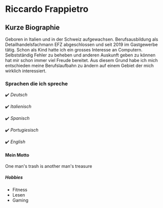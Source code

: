 # **Riccardo Frappietro**

## **Kurze Biographie**

Geboren in Italien und in der Schweiz aufgewachsen. Berufsausbildung als Detailhandelsfachmann EFZ abgeschlossen und seit 2019 im Gastgewerbe tätig. Schon als Kind hatte ich ein grosses Interesse an Computern. Selbstständig Fehler zu beheben und anderen Auskunft geben zu können hat mir schon immer viel Freude bereitet. Aus diesem Grund habe ich mich entschieden meine Berufslaufbahn zu ändern auf einem Gebiet der mich wirklich interessiert.

### **Sprachen die ich spreche**

✔️ *Deutsch*

✔️ *Italienisch*

✔️ *Spanisch*

✔️ *Portugiesisch*

✔️ *English*


#### **Mein Motto**
One man's trash is another man's treasure

##### **Hobbies**

- Fitness
- Lesen
- Gaming

